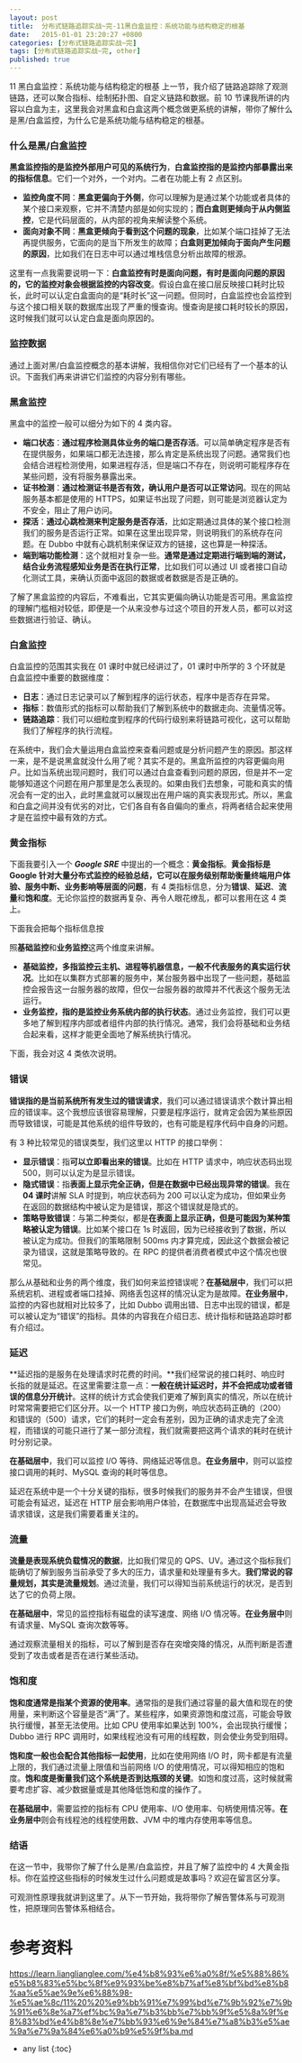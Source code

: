 ```yaml
---
layout: post
title:  分布式链路追踪实战~完-11黑白盒监控：系统功能与结构稳定的根基
date:   2015-01-01 23:20:27 +0800
categories: [分布式链路追踪实战~完]
tags: [分布式链路追踪实战~完, other]
published: true
---
```




11 黑白盒监控：系统功能与结构稳定的根基
上一节，我介绍了链路追踪除了观测链路，还可以聚合指标、绘制拓扑图、自定义链路和数据。前 10 节课我所讲的内容以白盒为主，这里我会对黑盒和白盒这两个概念做更系统的讲解，带你了解什么是黑/白盒监控，为什么它是系统功能与结构稳定的根基。

### 什么是黑/白盒监控

**黑盒监控指的是监控外部用户可见的系统行为**，**白盒监控指的是监控内部暴露出来的指标信息**。它们一个对外，一个对内。二者在功能上有 2 点区别。

* **监控角度不同**：**黑盒更偏向于外侧**，你可以理解为是通过某个功能或者具体的某个接口来观察，它并不清楚内部是如何实现的；**而白盒则更倾向于从内侧监控**，它是代码层面的，从内部的视角来解读整个系统。
* **面向对象不同**：**黑盒更倾向于看到这个问题的现象**，比如某个端口挂掉了无法再提供服务，它面向的是当下所发生的故障；**白盒则更加倾向于面向产生问题的原因**，比如我们在日志中可以通过堆栈信息分析出故障的根源。

这里有一点我需要说明一下：**白盒监控有时是面向问题，有时是面向问题的原因的，它的监控对象会根据监控的内容改变**。假设白盒在接口层反映接口耗时比较长，此时可以认定白盒面向的是“耗时长”这一问题。但同时，白盒监控也会监控到与这个接口相关联的数据库出现了严重的慢查询。慢查询是接口耗时较长的原因，这时候我们就可以认定白盒是面向原因的。

### 监控数据

通过上面对黑/白盒监控概念的基本讲解，我相信你对它们已经有了一个基本的认识。下面我们再来讲讲它们监控的内容分别有哪些。

### 黑盒监控

黑盒中的监控一般可以细分为如下的 4 类内容。

* **端口状态**：**通过程序检测具体业务的端口是否存活**。可以简单确定程序是否有在提供服务，如果端口都无法连接，那么肯定是系统出现了问题。通常我们也会结合进程检测使用，如果进程存活，但是端口不存在，则说明可能程序存在某些问题，没有将服务暴露出来。
* **证书检测**：**通过检测证书是否有效，确认用户是否可以正常访问**。现在的网站服务基本都是使用的 HTTPS，如果证书出现了问题，则可能是浏览器认定为不安全，阻止了用户访问。
* **探活**：**通过心跳检测来判定服务是否存活**，比如定期通过具体的某个接口检测我们的服务是否运行正常。如果在这里出现异常，则说明我们的系统存在问题。在 Dubbo 中就有心跳机制来保证双方的链接，这也算是一种探活。
* **端到端功能检测**：这个就相对复杂一些。**通常是通过定期进行端到端的测试，结合业务流程感知业务是否在执行正常**，比如我们可以通过 UI 或者接口自动化测试工具，来确认页面中返回的数据或者数据是否是正确的。

了解了黑盒监控的内容后，不难看出，它其实更偏向确认功能是否可用。黑盒监控的理解门槛相对较低，即便是一个从来没参与过这个项目的开发人员，都可以对这些数据进行验证、确认。

### 白盒监控

白盒监控的范围其实我在 01 课时中就已经讲过了，01 课时中所学的 3 个环就是白盒监控中重要的数据维度：

* **日志**：通过日志记录可以了解到程序的运行状态，程序中是否存在异常。
* **指标**：数值形式的指标可以帮助我们了解到系统中的数据走向、流量情况等。
* **链路追踪**：我们可以细粒度到程序的代码行级别来将链路可视化，这可以帮助我们了解程序的执行流程。

在系统中，我们会大量运用白盒监控来查看问题或是分析问题产生的原因。那这样一来，是不是说黑盒就没什么用了呢？其实不是的。黑盒所监控的内容更偏向用户。比如当系统出现问题时，我们可以通过白盒查看到问题的原因，但是并不一定能够知道这个问题在用户那里是怎么表现的。如果由我们去想象，可能和真实的情况会有一定的出入，此时黑盒就可以展现出在用户端的真实表现形式。所以，黑盒和白盒之间并没有优劣的对比，它们各自有各自偏向的重点，将两者结合起来使用才是在监控中最有效的方式。

### 黄金指标

下面我要引入一个 ***Google SRE*** 中提出的一个概念：**黄金指标**。**黄金指标是 Google 针对大量分布式监控的经验总结，它可以在服务级别帮助衡量终端用户体验、服务中断、业务影响等层面的问题**，有 4 类指标信息，分为**错误**、**延迟**、**流量**和**饱和度**。无论你监控的数据再复杂、再令人眼花缭乱，都可以套用在这 4 类上。

下面我会把每个指标信息按

照**基础监控**和**业务监控**这两个维度来讲解。

* **基础监控，多指监控云主机、进程等机器信息，一般不代表服务的真实运行状况**。比如在以集群方式部署的服务中，某台服务器中出现了一些问题，基础监控会报告这一台服务器的故障，但仅一台服务器的故障并不代表这个服务无法运行。
* **业务监控，指的是监控业务系统内部的执行状态**。通过业务监控，我们可以更多地了解到程序内部或者组件内部的执行情况。通常，我们会将基础和业务结合起来看，这样才能更全面地了解系统执行情况。

下面，我会对这 4 类依次说明。

### 错误

**错误指的是当前系统所有发生过的错误请求**，我们可以通过错误请求个数计算出相应的错误率。这个我想应该很容易理解，只要是程序运行，就肯定会因为某些原因而导致错误，可能是其他系统的组件导致的，也有可能是程序代码中自身的问题。

有 3 种比较常见的错误类型，我们这里以 HTTP 的接口举例：

* **显示错误**：指**可以立即看出来的错误**。比如在 HTTP 请求中，响应状态码出现 500，则可以认定为是显示错误。
* **隐式错误**：指**表面上显示完全正确，但是在数据中已经出现异常的错误**。我在**04 课时**讲解 SLA 时提到，响应状态码为 200 可以认定为成功，但如果业务在返回的数据结构中被认定为是错误，那这个错误就是隐式的。
* **策略导致错误**：与第二种类似，都是**在表面上显示正确，但是可能因为某种策略被认定为错误**。比如某个接口在 1s 时返回，因为已经接收到了数据，所以被认定为成功。但我们的策略限制 500ms 内才算完成，因此这个数据会被记录为错误，这就是策略导致的。在 RPC 的提供者消费者模式中这个情况也很常见。

那么从基础和业务的两个维度，我们如何来监控错误呢？**在基础层中**，我们可以把系统宕机、进程或者端口挂掉、网络丢包这样的情况认定为是故障。**在业务层中**，监控的内容也就相对比较多了，比如 Dubbo 调用出错、日志中出现的错误，都是可以被认定为“错误”的指标。具体的内容我在介绍日志、统计指标和链路追踪时都有介绍过。

### 延迟

**延迟指的是服务在处理请求时花费的时间。**我们经常说的接口耗时、响应时长指的就是延迟。在这里需要注意一点：**一般在统计延迟时，并不会把成功或者错误的信息分开统计**。这样的统计方式会使我们更难了解到真实的情况，所以在统计时常常需要把它们区分开。以一个 HTTP 接口为例，响应状态码正确的（200）和错误的（500）请求，它们的耗时一定会有差别，因为正确的请求走完了全流程，而错误的可能只进行了某一部分流程，我们就需要把这两个请求的耗时在统计时分别记录。

**在基础层中**，我们可以监控 I/O 等待、网络延迟等信息。**在业务层中**，则可以监控接口调用的耗时、MySQL 查询的耗时等信息。

延迟在系统中是一个十分关键的指标，很多时候我们的服务并不会产生错误，但很可能会有延迟，延迟在 HTTP 层会影响用户体验，在数据库中出现高延迟会导致请求错误，这是我们需要着重关注的。

### 流量

**流量是表现系统负载情况的数据**，比如我们常见的 QPS、UV。通过这个指标我们能确切了解到服务当前承受了多大的压力，请求量和处理量有多大。**我们常说的容量规划，其实是流量规划**。通过流量，我们可以得知当前系统运行的状况，是否到达了它的负荷上限。

**在基础层中**，常见的监控指标有磁盘的读写速度、网络 I/O 情况等。**在业务层中**则有请求量、MySQL 查询次数等等。

通过观察流量相关的指标，可以了解到是否存在突增突降的情况，从而判断是否遭受到了攻击或者是否在进行某些活动。

### 饱和度

**饱和度通常是指某个资源的使用率**。通常指的是我们通过容量的最大值和现在的使用量，来判断这个容量是否“满”了。某些程序，如果资源饱和度过高，可能会导致执行缓慢，甚至无法使用。比如 CPU 使用率如果达到 100%，会出现执行缓慢；Dubbo 进行 RPC 调用时，如果线程池没有可用的线程数，则会使业务受到阻碍。

**饱和度一般也会配合其他指标一起使用**，比如在使用网络 I/O 时，网卡都是有流量上限的，我们通过流量上限值和当前网络 I/O 的使用情况，可以得知相应的饱和度。**饱和度是衡量我们这个系统是否到达瓶颈的关键**。如饱和度过高，这时候就需要考虑扩容、减少数据量或是其他降低饱和度的操作了。

**在基础层中**，需要监控的指标有 CPU 使用率、I/O 使用率、句柄使用情况等。**在业务层中**则会有线程池的线程使用数、JVM 中的堆内存使用率等信息。

### 结语

在这一节中，我带你了解了什么是黑/白盒监控，并且了解了监控中的 4 大黄金指标。你在监控这些指标的时候发生过什么问题或是故事吗？欢迎在留言区分享。

可观测性原理我就讲到这里了。从下一节开始，我将带你了解告警体系与可观测性，把原理同告警体系相结合。




# 参考资料

https://learn.lianglianglee.com/%e4%b8%93%e6%a0%8f/%e5%88%86%e5%b8%83%e5%bc%8f%e9%93%be%e8%b7%af%e8%bf%bd%e8%b8%aa%e5%ae%9e%e6%88%98-%e5%ae%8c/11%20%20%e9%bb%91%e7%99%bd%e7%9b%92%e7%9b%91%e6%8e%a7%ef%bc%9a%e7%b3%bb%e7%bb%9f%e5%8a%9f%e8%83%bd%e4%b8%8e%e7%bb%93%e6%9e%84%e7%a8%b3%e5%ae%9a%e7%9a%84%e6%a0%b9%e5%9f%ba.md

* any list
{:toc}
